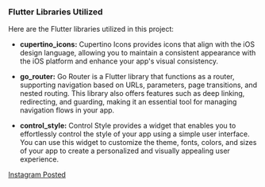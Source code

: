 ### Flutter Libraries Utilized

Here are the Flutter libraries utilized in this project:

- **cupertino_icons:** Cupertino Icons provides icons that align with the iOS design language, allowing you to maintain a consistent appearance with the iOS platform and enhance your app's visual consistency.

- **go_router:** Go Router is a Flutter library that functions as a router, supporting navigation based on URLs, parameters, page transitions, and nested routing. This library also offers features such as deep linking, redirecting, and guarding, making it an essential tool for managing navigation flows in your app.

- **control_style:** Control Style provides a widget that enables you to effortlessly control the style of your app using a simple user interface. You can use this widget to customize the theme, fonts, colors, and sizes of your app to create a personalized and visually appealing user experience.

[Instagram Posted](https://www.instagram.com/p/CzIciW9SFkz/)
